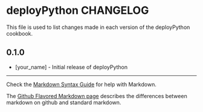 # deployPython CHANGELOG

This file is used to list changes made in each version of the deployPython cookbook.

## 0.1.0
- [your_name] - Initial release of deployPython

- - -
Check the [Markdown Syntax Guide](http://daringfireball.net/projects/markdown/syntax) for help with Markdown.

The [Github Flavored Markdown page](http://github.github.com/github-flavored-markdown/) describes the differences between markdown on github and standard markdown.
